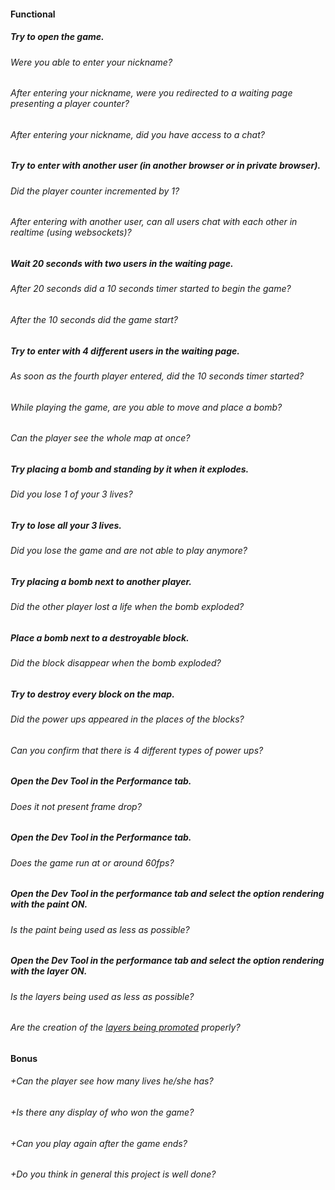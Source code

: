 #### Functional

##### Try to open the game.

###### Were you able to enter your nickname?

###### After entering your nickname, were you redirected to a waiting page presenting a player counter?

###### After entering your nickname, did you have access to a chat?

##### Try to enter with another user (in another browser or in private browser).

###### Did the player counter incremented by 1?

###### After entering with another user, can all users chat with each other in realtime (using websockets)?

##### Wait 20 seconds with two users in the waiting page.

###### After 20 seconds did a 10 seconds timer started to begin the game?

###### After the 10 seconds did the game start?

##### Try to enter with 4 different users in the waiting page.

###### As soon as the fourth player entered, did the 10 seconds timer started?

###### While playing the game, are you able to move and place a bomb?

###### Can the player see the whole map at once?

##### Try placing a bomb and standing by it when it explodes.

###### Did you lose 1 of your 3 lives?

##### Try to lose all your 3 lives.

###### Did you lose the game and are not able to play anymore?

##### Try placing a bomb next to another player.

###### Did the other player lost a life when the bomb exploded?

##### Place a bomb next to a destroyable block.

###### Did the block disappear when the bomb exploded?

##### Try to destroy every block on the map.

###### Did the power ups appeared in the places of the blocks?

###### Can you confirm that there is 4 different types of power ups?

##### Open the Dev Tool in the Performance tab.

###### Does it not present frame drop?

##### Open the Dev Tool in the Performance tab.

###### Does the game run at or around 60fps?

##### Open the Dev Tool in the performance tab and select the option rendering with the paint ON.

###### Is the paint being used as less as possible?

##### Open the Dev Tool in the performance tab and select the option rendering with the layer ON.

###### Is the layers being used as less as possible?

###### Are the creation of the [layers being promoted](https://developers.google.com/web/fundamentals/performance/rendering/stick-to-compositor-only-properties-and-manage-layer-count) properly?

#### Bonus

###### +Can the player see how many lives he/she has?

###### +Is there any display of who won the game?

###### +Can you play again after the game ends?

###### +Do you think in general this project is well done?
